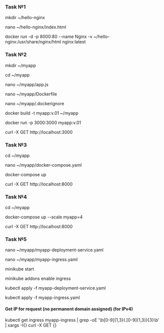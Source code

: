 ### Task №1
mkdir ~/hello-nginx

nano ~/hello-nginx/index.html

docker run -d -p 8000:80 --name Nginx -v ~/hello-nginx:/usr/share/nginx/html nginx:latest

### Task №2
mkdir ~/myapp

cd ~/myapp

nano ~/myapp/app.js

nano ~/myapp/Dockerfile

nano ~/myapp/.dockerignore

docker build -t myapp:v.01 ~/myapp

docker run -p 3000:3000 myapp:v.01

curl -X GET http://localhost:3000

### Task №3
cd ~/myapp

nano ~/myapp/docker-compose.yaml

docker-compose up

curl -X GET http://localhost:8000

### Task №4
cd ~/myapp

docker-compose up --scale myapp=4

curl -X GET http://localhost:8000

### Task №5
nano ~/myapp/myapp-deployment-service.yaml

nano ~/myapp/myapp-ingress.yaml

minikube start

minikube addons enable ingress

kubectl apply -f myapp-deployment-service.yaml

kubectl apply -f myapp-ingress.yaml
#### Get IP for request (no permanent domain assigned) (for IPv4)

kubectl get ingress myapp-ingress | grep -oE '\b[0-9]{1,3}(\.[0-9]{1,3}){3}\b' | xargs -I{} curl -X GET {}
